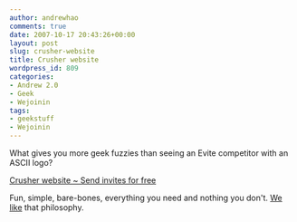 ```yaml
---
author: andrewhao
comments: true
date: 2007-10-17 20:43:26+00:00
layout: post
slug: crusher-website
title: Crusher website
wordpress_id: 809
categories:
- Andrew 2.0
- Geek
- Wejoinin
tags:
- geekstuff
- Wejoinin
---
```


What gives you more geek fuzzies than seeing an Evite competitor with an ASCII logo?

[Crusher website ~ Send invites for free](http://crush3r.com/)

Fun, simple, bare-bones, everything you need and nothing you don't. [We like](http://www.wejoinin.com) that philosophy.
